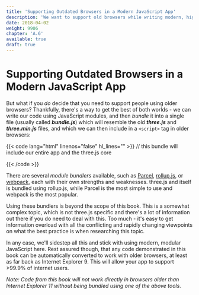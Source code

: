 ```yaml
---
title: 'Supporting Outdated Browsers in a Modern JavaScript App'
description: 'We want to support old browsers while writing modern, high-performance code. To that, we need to process the code using a transpiler, which will rewrite modern syntax in old style that out of date browsers can understand.'
date: 2018-04-02
weight: 9906
chapter: 'A.6'
available: true
draft: true
---
```


# Supporting Outdated Browsers in a Modern JavaScript App

But what if you _do_ decide that you need to support people using older browsers? Thankfully, there's a way to get the best of both worlds - we can write our code using JavaScript modules, and then _bundle_ it into a single file (usually called _**bundle.js**_) which will resemble the old _**three.js**_ and _**three.min.js**_ files, and which we can then include in a `<script>` tag in older browsers:

{{< code lang="html" linenos="false" hl_lines="" >}}
// this bundle will include our entire app and the three.js core

<script src="src/bundle.js"></script>
{{< /code >}}

There are several _module bundlers_ available, such as [Parcel](https://parceljs.org/), [rollup.js](https://rollupjs.org/), or [webpack](https://webpack.js.org/), each with their own strengths and weaknesses. three.js and itself is bundled using rollup.js, while Parcel is the most simple to use and webpack is the most popular.

Using these bundlers is beyond the scope of this book. This is a somewhat complex topic, which is not three.js specific and there's a lot of information out there if you do need to deal with this. Too much - it's easy to get information overload with all the conflicting and rapidly changing viewpoints on what the best practice is when researching this topic.

In any case, we'll sidestep all this and stick with using modern, modular JavaScript here. Rest assured though, that any code demonstrated in this book can be automatically converted to work with older browsers, at least as far back as Internet Explorer 9. This will allow your app to support >99.9% of internet users.

_Note: Code from this book will not work directly in browsers older than Internet Explorer 11 without being bundled using one of the above tools._
